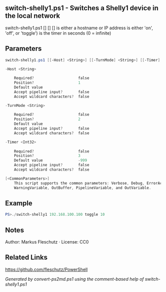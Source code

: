 ## switch-shelly1.ps1 - Switches a Shelly1 device in the local network

switch-shelly1.ps1 [<Host>] [<TurnMode>] [<Timer>]
<Host> is either a hostname or IP address
<TurnMode> is either 'on', 'off', or 'toggle')
<Timer> is the timer in seconds (0 = infinite)

## Parameters
```powershell
switch-shelly1.ps1 [[-Host] <String>] [[-TurnMode] <String>] [[-Timer] <Int32>] [<CommonParameters>]

-Host <String>
    
    Required?                    false
    Position?                    1
    Default value                
    Accept pipeline input?       false
    Accept wildcard characters?  false

-TurnMode <String>
    
    Required?                    false
    Position?                    2
    Default value                
    Accept pipeline input?       false
    Accept wildcard characters?  false

-Timer <Int32>
    
    Required?                    false
    Position?                    3
    Default value                -999
    Accept pipeline input?       false
    Accept wildcard characters?  false

[<CommonParameters>]
    This script supports the common parameters: Verbose, Debug, ErrorAction, ErrorVariable, WarningAction, 
    WarningVariable, OutBuffer, PipelineVariable, and OutVariable.
```

## Example
```powershell
PS>./switch-shelly1 192.168.100.100 toggle 10
```

## Notes
Author: Markus Fleschutz · License: CC0

## Related Links
https://github.com/fleschutz/PowerShell

*Generated by convert-ps2md.ps1 using the comment-based help of switch-shelly1.ps1*
